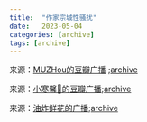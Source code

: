 ```yaml
---
title:  "作家宗城性骚扰"
date:   2023-05-04
categories: [archive]
tags: [archive]
---
```


来源：[MUZHou的豆瓣广播](https://www.douban.com/people/202853354/status/4221914226/?_i=3420521ODJb5pe,34205756-qXCEN)
;[archive](https://archive.md/Fweru)


来源：[小寒馨💫的豆瓣广播](https://www.douban.com/people/206083675/status/4216411126/?_i=3420959U95N5Pn);[archive](https://archive.md/DxCKD)

来源：[油炸鲜花的广播](https://www.douban.com/people/148994167/status/4216638761/?_i=3421345U95N5Pn);[archive](https://archive.md/OfcsP)
